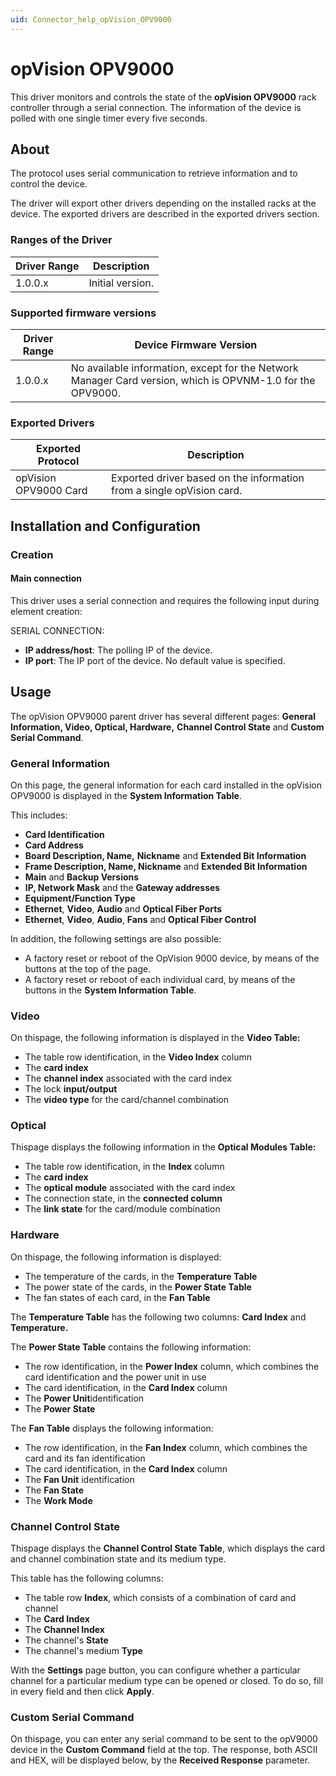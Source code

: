 ```yaml
---
uid: Connector_help_opVision_OPV9000
---
```


# opVision OPV9000

This driver monitors and controls the state of the **opVision OPV9000** rack controller through a serial connection. The information of the device is polled with one single timer every five seconds.

## About

The protocol uses serial communication to retrieve information and to control the device.

The driver will export other drivers depending on the installed racks at the device. The exported drivers are described in the exported drivers section.

### Ranges of the Driver

| **Driver Range** | **Description**  |
|------------------|------------------|
| 1.0.0.x          | Initial version. |

### Supported firmware versions

| **Driver Range** | **Device Firmware Version**                                                                                |
|------------------|------------------------------------------------------------------------------------------------------------|
| 1.0.0.x          | No available information, except for the Network Manager Card version, which is OPVNM-1.0 for the OPV9000. |

### Exported Drivers

| **Exported Protocol** | **Description**                                                       |
|-----------------------|-----------------------------------------------------------------------|
| opVision OPV9000 Card | Exported driver based on the information from a single opVision card. |

## Installation and Configuration

### Creation

#### Main connection

This driver uses a serial connection and requires the following input during element creation:

SERIAL CONNECTION:

- **IP address/host**: The polling IP of the device.
- **IP port**: The IP port of the device. No default value is specified.

## Usage

The opVision OPV9000 parent driver has several different pages: **General Information, Video, Optical, Hardware,** **Channel Control State** and **Custom Serial Command**.

### General Information

On this page, the general information for each card installed in the opVision OPV9000 is displayed in the **System Information Table**.

This includes:

- **Card Identification**
- **Card Address**
- **Board Description, Name,** **Nickname** and **Extended Bit Information**
- **Frame Description, Name, Nickname** and **Extended Bit Information**
- **Main** and **Backup Versions**
- **IP, Network Mask** and the **Gateway addresses**
- **Equipment/Function Type**
- **Ethernet**, **Video**, **Audio** and **Optical Fiber Ports**
- **Ethernet**, **Video**, **Audio**, **Fans** and **Optical Fiber Control**

In addition, the following settings are also possible:

- A factory reset or reboot of the OpVision 9000 device, by means of the buttons at the top of the page.
- A factory reset or reboot of each individual card, by means of the buttons in the **System Information Table**.

### Video

On thispage, the following information is displayed in the **Video Table:**

- The table row identification, in the **Video Index** column
- The **card index**
- The **channel index** associated with the card index
- The lock **input/output**
- The **video type** for the card/channel combination

### Optical

Thispage displays the following information in the **Optical Modules Table:**

- The table row identification, in the **Index** column
- The **card index**
- The **optical module** associated with the card index
- The connection state, in the **connected column**
- The **link state** for the card/module combination

### Hardware

On thispage, the following information is displayed:

- The temperature of the cards, in the **Temperature Table**
- The power state of the cards, in the **Power State Table**
- The fan states of each card, in the **Fan Table**

The **Temperature Table** has the following two columns: **Card Index** and **Temperature.**

The **Power State Table** contains the following information:

- The row identification, in the **Power Index** column, which combines the card identification and the power unit in use
- The card identification, in the **Card Index** column
- The **Power Unit**identification
- The **Power State**

The **Fan Table** displays the following information:

- The row identification, in the **Fan Index** column, which combines the card and its fan identification
- The card identification, in the **Card Index** column
- The **Fan Unit** identification
- The **Fan State**
- The **Work Mode**

### Channel Control State

Thispage displays the **Channel Control State Table**, which displays the card and channel combination state and its medium type.

This table has the following columns:

- The table row **Index**, which consists of a combination of card and channel
- The **Card Index**
- The **Channel Index**
- The channel's **State**
- The channel's medium **Type**

With the **Settings** page button, you can configure whether a particular channel for a particular medium type can be opened or closed. To do so, fill in every field and then click **Apply**.

### Custom Serial Command

On thispage, you can enter any serial command to be sent to the opV9000 device in the **Custom Command** field at the top. The response, both ASCII and HEX, will be displayed below, by the **Received Response** parameter.
